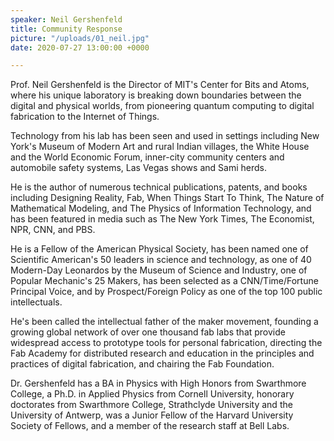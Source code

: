 ```yaml
---
speaker: Neil Gershenfeld
title: Community Response
picture: "/uploads/01_neil.jpg"
date: 2020-07-27 13:00:00 +0000

---
```


Prof. Neil Gershenfeld is the Director of MIT's Center for Bits and Atoms, where his unique laboratory is breaking down boundaries between the digital and physical worlds, from pioneering quantum computing to digital fabrication to the Internet of Things.

Technology from his lab has been seen and used in settings including New York's Museum of Modern Art and rural Indian villages, the White House and the World Economic Forum, inner-city community centers and automobile safety systems, Las Vegas shows and Sami herds.

He is the author of numerous technical publications, patents, and books including Designing Reality, Fab, When Things Start To Think, The Nature of Mathematical Modeling, and The Physics of Information Technology, and has been featured in media such as The New York Times, The Economist, NPR, CNN, and PBS.

He is a Fellow of the American Physical Society, has been named one of Scientific American's 50 leaders in science and technology, as one of 40 Modern-Day Leonardos by the Museum of Science and Industry, one of Popular Mechanic's 25 Makers, has been selected as a CNN/Time/Fortune Principal Voice, and by Prospect/Foreign Policy as one of the top 100 public intellectuals.

He's been called the intellectual father of the maker movement, founding a growing global network of over one thousand fab labs that provide widespread access to prototype tools for personal fabrication, directing the Fab Academy for distributed research and education in the principles and practices of digital fabrication, and chairing the Fab Foundation.

Dr. Gershenfeld has a BA in Physics with High Honors from Swarthmore College, a Ph.D. in Applied Physics from Cornell University, honorary doctorates from Swarthmore College, Strathclyde University and the University of Antwerp, was a Junior Fellow of the Harvard University Society of Fellows, and a member of the research staff at Bell Labs.

